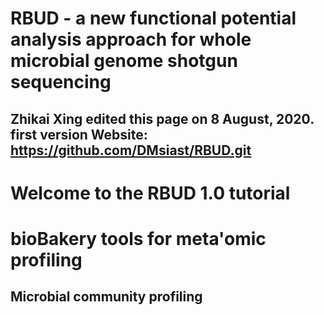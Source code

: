 # RBUD - a new functional potential analysis approach for whole microbial genome shotgun sequencing
Zhikai Xing edited this page on 8 August, 2020. first version
Website: https://github.com/DMsiast/RBUD.git
------------------------------------------------------------------------
# Welcome to the RBUD 1.0 tutorial



**bioBakery tools for meta'omic profiling**
===========================================

## **Microbial community profiling**
